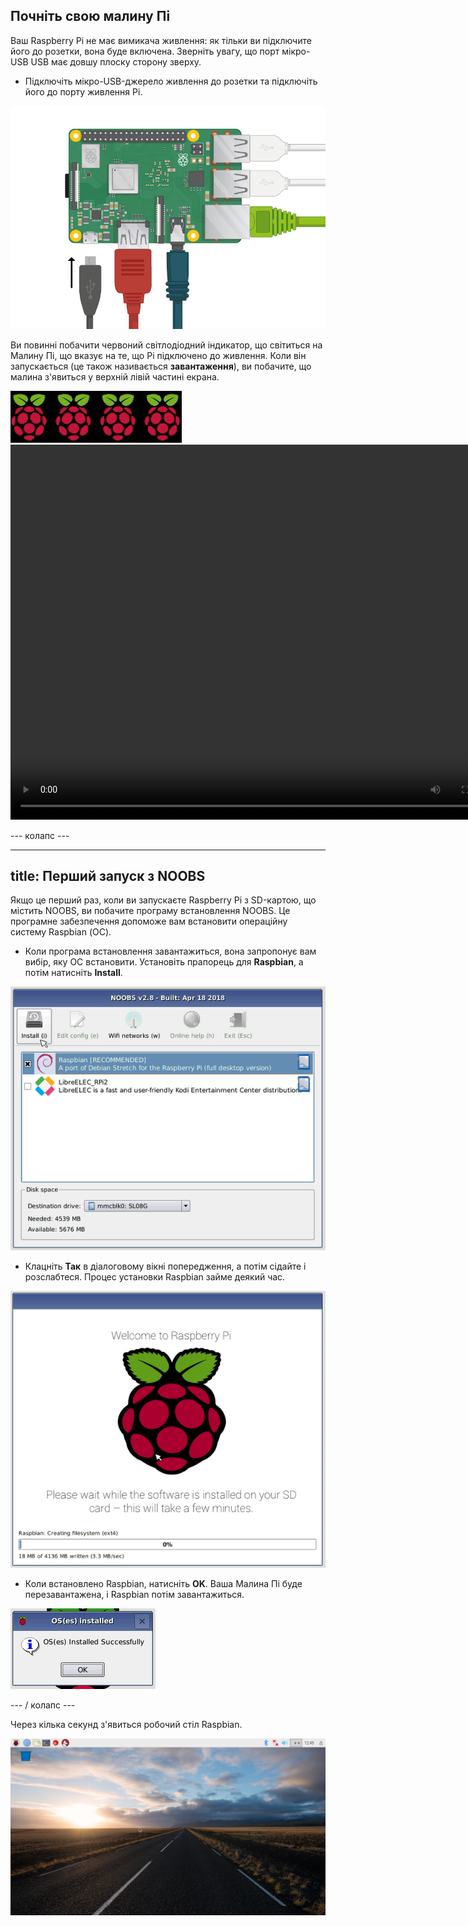 ## Почніть свою малину Пі

Ваш Raspberry Pi не має вимикача живлення: як тільки ви підключите його до розетки, вона буде включена. Зверніть увагу, що порт мікро-USB USB має довшу плоску сторону зверху.

+ Підключіть мікро-USB-джерело живлення до розетки та підключіть його до порту живлення Pi.

![скріншот](images/pi-power.png)

Ви повинні побачити червоний світлодіодний індикатор, що світиться на Малину Пі, що вказує на те, що Pi підключено до живлення. Коли він запускається (це також називається **завантаження**), ви побачите, що малина з'явиться у верхній лівій частині екрана.

![завантажте малину](images/raspberries.png)<video width="800" height="600" controls> <source src="images/piboot.webm" type="video/webm"> Ваш браузер не підтримує WebM відео, тому спробуйте FireFox або Chrome. </video> 

\--- колапс \---

* * *

## title: Перший запуск з NOOBS

Якщо це перший раз, коли ви запускаєте Raspberry Pi з SD-картою, що містить NOOBS, ви побачите програму встановлення NOOBS. Це програмне забезпечення допоможе вам встановити операційну систему Raspbian (ОС).

+ Коли програма встановлення завантажиться, вона запропонує вам вибір, яку ОС встановити. Установіть прапорець для **Raspbian**, а потім натисніть **Install**.

![встановити](images/install.png)

+ Клацніть **Так** в діалоговому вікні попередження, а потім сідайте і розслабтеся. Процес установки Raspbian займе деякий час.

![встановлення](images/installing.png)

+ Коли встановлено Raspbian, натисніть **OK**. Ваша Малина Пі буде перезавантажена, і Raspbian потім завантажиться.

![встановлено](images/installed.png)

\--- / колапс \---

Через кілька секунд з'явиться робочий стіл Raspbian.

![робота на робочому столі](images/pi-desktop.jpg)